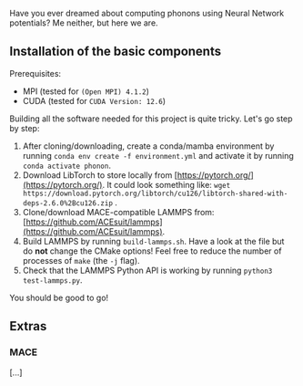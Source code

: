 Have you ever dreamed about computing phonons using Neural Network potentials? Me neither, but here we are.

## Installation of the basic components

Prerequisites:
- MPI (tested for `(Open MPI) 4.1.2`)
- CUDA (tested for `CUDA Version: 12.6`)

Building all the software needed for this project is quite tricky. Let's go step by step:

1. After cloning/downloading, create a conda/mamba environment by running `conda env create -f environment.yml` and activate it by running `conda activate phonon`.
2. Download LibTorch to store locally from [https://pytorch.org/](https://pytorch.org/). It could look something like: `wget https://download.pytorch.org/libtorch/cu126/libtorch-shared-with-deps-2.6.0%2Bcu126.zip` .
3. Clone/download MACE-compatible LAMMPS from: [https://github.com/ACEsuit/lammps](https://github.com/ACEsuit/lammps).
4. Build LAMMPS by running `build-lammps.sh`. Have a look at the file but do **not** change the CMake options! Feel free to reduce the number of processes of `make` (the `-j` flag).
5. Check that the LAMMPS Python API is working by running `python3 test-lammps.py`.

You should be good to go!

## Extras

### MACE

[...]
